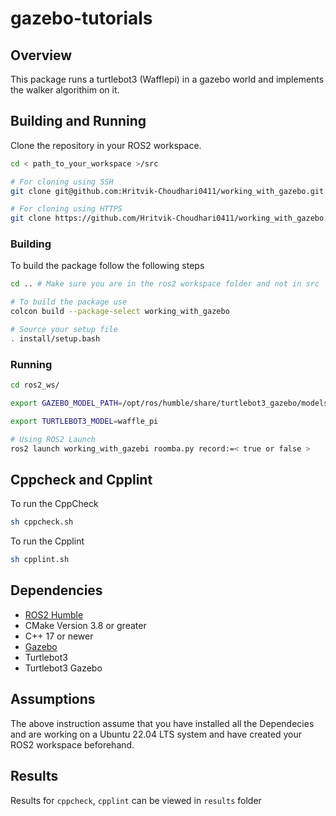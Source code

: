 # gazebo-tutorials

## Overview

This package runs a turtlebot3 (Wafflepi) in a gazebo world and implements the walker algorithim on it.

## Building and Running

Clone the repository in your ROS2 workspace.

```sh
cd < path_to_your_workspace >/src

# For cloning using SSH
git clone git@github.com:Hritvik-Choudhari0411/working_with_gazebo.git

# For cloning using HTTPS
git clone https://github.com/Hritvik-Choudhari0411/working_with_gazebo.git
```

### Building

To build the package follow the following steps

```sh
cd .. # Make sure you are in the ros2 workspace folder and not in src

# To build the package use
colcon build --package-select working_with_gazebo

# Source your setup file
. install/setup.bash
```

### Running

```sh
cd ros2_ws/

export GAZEBO_MODEL_PATH=/opt/ros/humble/share/turtlebot3_gazebo/models/

export TURTLEBOT3_MODEL=waffle_pi

# Using ROS2 Launch
ros2 launch working_with_gazebi roomba.py record:=< true or false >
```

## Cppcheck and Cpplint

To run the CppCheck

```sh
sh cppcheck.sh
```

To run the Cpplint

```sh
sh cpplint.sh
```

## Dependencies

- [ROS2 Humble](https://docs.ros.org/en/humble/index.html)
- CMake Version 3.8 or greater
- C++ 17 or newer
- [Gazebo](http://gazebosim.org/tutorials?tut=ros2_installing&cat=connect_ros)
- Turtlebot3
- Turtlebot3 Gazebo

## Assumptions

The above instruction assume that you have installed all the Dependecies and are working on a Ubuntu 22.04 LTS system and have created your ROS2 workspace beforehand.

## Results

Results for `cppcheck`, `cpplint` can be viewed in `results` folder